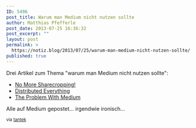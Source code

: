 ```yaml
---
ID: 5496
post_title: Warum man Medium nicht nutzen sollte
author: Matthias Pfefferle
post_date: 2013-07-25 16:36:32
post_excerpt: ""
layout: post
permalink: >
  https://notiz.blog/2013/07/25/warum-man-medium-nicht-nutzen-sollte/
published: true
---
```

Drei Artikel zum Thema "warum man Medium nicht nutzen sollte":

<ul>
<li><a href="https://medium.com/indieweb-thoughts/9d0e36524dbf">No More Sharecropping!</a></li>
<li><a href="https://medium.com/surveillance-state/19a5db211e47">Distributed Everything</a></li>
<li><a href="https://medium.com/writers-on-writing/336300490cbb">The Problem With Medium</a></li>
</ul>

Alle auf Medium gepostet... irgendwie ironisch...

<small>via <a href="http://tantek.com/2013/191/t1/why-not-post-on-medium-ownyourdata">tantek</a></small>